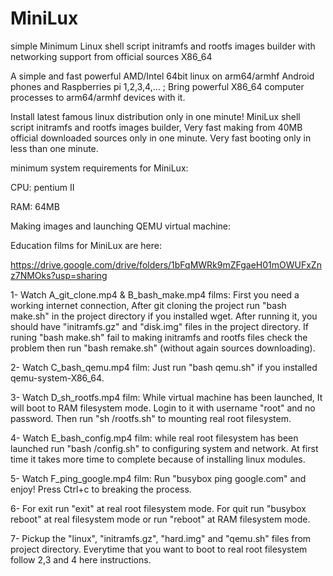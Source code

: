 # MiniLux
simple Minimum Linux shell script initramfs and rootfs images builder with networking support from official sources X86_64

A simple and fast powerful AMD/Intel 64bit linux on arm64/armhf Android phones and Raspberries pi 1,2,3,4,... ; Bring powerful X86_64 computer processes to arm64/armhf devices with it.

Install latest famous linux distribution only in one minute!
MiniLux shell script initramfs and rootfs images builder, Very fast making from 40MB official downloaded sources only in one minute. Very fast booting only in less than one minute.

minimum system requirements for MiniLux:

CPU: pentium II

RAM: 64MB

Making images and launching QEMU virtual machine:

Education films for MiniLux are here:

https://drive.google.com/drive/folders/1bFqMWRk9mZFgaeH01mOWUFxZnz7NMOks?usp=sharing

1- Watch A_git_clone.mp4 & B_bash_make.mp4 films: First you need a working internet connection, After git cloning the project run "bash make.sh" in the project directory if you installed wget. After running it, you should have "initramfs.gz" and "disk.img" files in the project directory. If runing "bash make.sh" fail to making initramfs and rootfs files check the problem then run "bash remake.sh" (without again sources downloading).

2- Watch C_bash_qemu.mp4 film: Just run "bash qemu.sh" if you installed qemu-system-X86_64.

3- Watch D_sh_rootfs.mp4 film: While virtual machine has been launched, It will boot to RAM filesystem mode. Login to it with username "root" and no password. Then run "sh /rootfs.sh" to mounting real root filesystem.

4- Watch E_bash_config.mp4 film: while real root filesystem has been launched run "bash /config.sh" to configuring system and network. At first time it takes more time to complete because of installing linux modules.

5- Watch F_ping_google.mp4 film: Run "busybox ping google.com" and enjoy! Press Ctrl+c to breaking the process.

6- For exit run "exit" at real root filesystem mode. For quit run "busybox reboot" at real filesystem mode or run "reboot" at RAM filesystem mode.

7- Pickup the "linux", "initramfs.gz", "hard.img" and "qemu.sh" files from project directory. Everytime that you want to boot to real root filesystem follow 2,3 and 4 here instructions.

